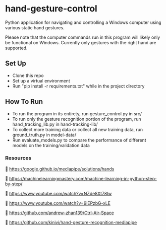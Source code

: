 # hand-gesture-control
Python application for navigating and controlling a Windows computer using various static hand gestures.

Please note that the computer commands run in this program will likely only be functional on Windows. Currently only gestures with the right hand are supported.

## Set Up
- Clone this repo
- Set up a virtual environment
- Run "pip install -r requirements.txt" while in the project directory

## How To Run
- To run the program in its entirety, run gesture_control.py in src/
- To run only the gesture recognition portion of the program, run hand_tracking_lib.py in hand-tracking-lib/
- To collect more training data or collect all new training data, run ground_truth.py in model-data/
- Run evaluate_models.py to compare the performance of different models on the training/validation data

### Resources
🔗 https://google.github.io/mediapipe/solutions/hands

🔗 https://machinelearningmastery.com/machine-learning-in-python-step-by-step/

🔗 https://www.youtube.com/watch?v=NZde8Xt78Iw

🔗 https://www.youtube.com/watch?v=9iEPzbG-xLE

🔗 https://github.com/andrew-zhan139/Ctrl-Air-Space

🔗 https://github.com/kinivi/hand-gesture-recognition-mediapipe
